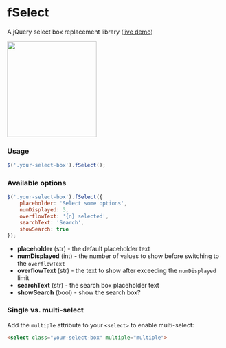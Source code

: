 # fSelect
A jQuery select box replacement library ([live demo](https://jsfiddle.net/k425mtv1/))

<img src="http://i.imgur.com/yXOv8DG.png" width="208" height="223" />

### Usage

```javascript
$('.your-select-box').fSelect();
```

### Available options

```javascript
$('.your-select-box').fSelect({
    placeholder: 'Select some options',
    numDisplayed: 3,
    overflowText: '{n} selected',
    searchText: 'Search',
    showSearch: true
});
```

* **placeholder** (str) - the default placeholder text
* **numDisplayed** (int) - the number of values to show before switching to the `overflowText`
* **overflowText** (str) - the text to show after exceeding the `numDisplayed` limit
* **searchText** (str) - the search box placeholder text
* **showSearch** (bool) - show the search box?

### Single vs. multi-select

Add the `multiple` attribute to your `<select>` to enable multi-select:

```html
<select class="your-select-box" multiple="multiple">
```
